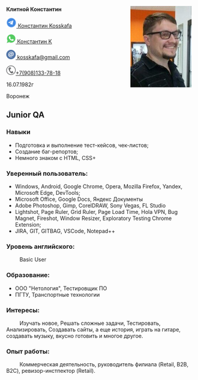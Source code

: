 **Клитной Константин**
<img src="img/Аватар.jpg" style="float: right;margin:0 10px 10px 0;">

<a href="https://t.me/kosskafa"><img src="img/telegram%20(4).png"> <a href="https://t.me/kosskafa">Константин Kosskafa</a> 

<a href="https://wa.me/79081337818"><img src="img/whatsapp%20(2).png"> <a href="https://wa.me/79081337818">Константин K</a> 

<a href="mailto:kosskafa@gmail.com"><img src="img/email%20(1).png">&nbsp;<a href="mailto:kosskafa@gmail.com">kosskafa@gmail.com</a>

<a href="tel:+79081337818"><img src="img/Phone%20(1).png"><a href="tel:+79081337818">+7(908)133-78-18</a>

16.07.1982г

Воронеж

## Junior QA

### Навыки

* Подготовка и выполнение тест-кейсов, чек-листов;  
* Создание баг-репортов;
* Немного знаком с HTML, CSS+


### Уверенный пользователь:   

* Windows, Android, Google Chrome, Opera, Mozilla Firefox, Yandex, Microsoft Edge, DevTools; 
* Microsoft Office, Google Docs, Яндекс Документы
* Adobe Photoshop, Gimp, CorelDRAW, Sony Vegas, FL Studio  
* Lightshot, Page Ruler, Grid Ruler, Page Load Time, Hola VPN, Bug Magnet, Fireshot, Window Resizer, Exploratory Testing Chrome Extension;
* JIRA, GIT, GITBAG, VSCode, Notepad++

### Уровень английского:  
&nbsp;&nbsp;&nbsp;&nbsp;&nbsp;&nbsp;&nbsp;&nbsp;&nbsp;Basic User

### Образование:  
* ООО "Нетология", Тестировщик ПО 
* ПГТУ, Транспортные технологии

### Интересы:  
&nbsp;&nbsp;&nbsp;&nbsp;&nbsp;&nbsp;&nbsp;&nbsp;&nbsp;Изучать новое, Решать сложные задачи, Тестировать, Анализировать, Создавать сайты, а еще история, играть на гитаре, создавать музыку, вкусно готовить и многое другое.

### Опыт работы:  
&nbsp;&nbsp;&nbsp;&nbsp;&nbsp;&nbsp;&nbsp;&nbsp;&nbsp;Коммерческая деятельность, руководитель филиала (Retail, B2B, B2C), ревизор-инстпектор (Retail).
